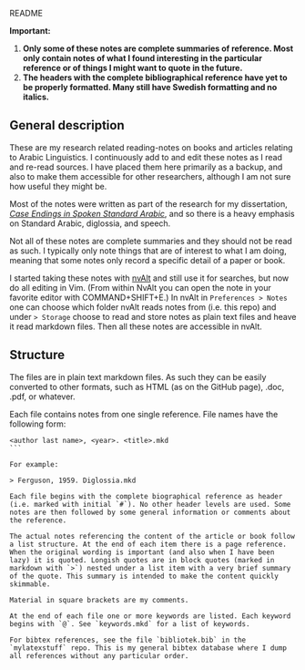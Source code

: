  README

**Important:**

1. **Only some of these notes are complete summaries of reference. Most only contain notes of what I found interesting in the particular reference or of things I might want to quote in the future.**
3. **The headers with the complete bibliographical reference have yet to be properly formatted. Many still have Swedish formatting and no italics.** 


## General description

These are my research related reading-notes on books and articles relating to Arabic Linguistics. I continuously add to and edit these notes as I read and re-read sources. I have placed them here primarily as a backup, and also to make them accessible for other researchers, although I am not sure how useful they might be.

Most of the notes were written as part of the research for my dissertation, [*Case Endings in Spoken Standard Arabic*](https://lup.lub.lu.se/search/publication/8524489), and so there is a heavy emphasis on Standard Arabic, diglossia, and speech.

Not all of these notes are complete summaries and they should not be read as such. I typically only note things that are of interest to what I am doing, meaning that some notes only record a specific detail of a paper or book.

I started taking these notes with [nvAlt](http://brettterpstra.com/projects/nvalt/) and still use it for searches, but now do all editing in Vim. (From within NvAlt you can open the note in your favorite editor with COMMAND+SHIFT+E.) In nvAlt in `Preferences > Notes` one can choose which folder nvAlt reads notes from (i.e. this repo) and under `> Storage` choose to read and store notes as plain text files and heave it read markdown files. Then all these notes are accessible in nvAlt.

## Structure
The files are in plain text markdown files. As such they can be easily converted to other formats, such as HTML (as on the GitHub page), .doc, .pdf, or whatever. 

Each file contains notes from one single reference. File names have the following form:

````
<author last name>, <year>. <title>.mkd
```

For example:

> Ferguson, 1959. Diglossia.mkd

Each file begins with the complete biographical reference as header (i.e. marked with initial `#`). No other header levels are used. Some notes are then followed by some general information or comments about the reference.

The actual notes referencing the content of the article or book follow a list structure. At the end of each item there is a page reference. When the original wording is important (and also when I have been lazy) it is quoted. Longish quotes are in block quotes (marked in markdown with `>`) nested under a list item with a very brief summary of the quote. This summary is intended to make the content quickly skimmable.

Material in square brackets are my comments.

At the end of each file one or more keywords are listed. Each keyword begins with `@`. See `keywords.mkd` for a list of keywords.

For bibtex references, see the file `bibliotek.bib` in the `mylatexstuff` repo. This is my general bibtex database where I dump all references without any particular order.
